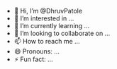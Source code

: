 - 👋 Hi, I’m @DhruvPatole
- 👀 I’m interested in ...
- 🌱 I’m currently learning ...
- 💞️ I’m looking to collaborate on ...
- 📫 How to reach me ...
- 😄 Pronouns: ...
- ⚡ Fun fact: ...

<!---
DhruvPatole/DhruvPatole is a ✨ special ✨ repository because its `README.md` (this file) appears on your GitHub profile.
You can click the Preview link to take a look at your changes.
--->

